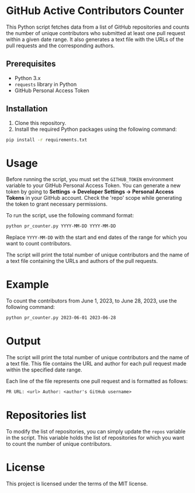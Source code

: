 # GitHub Active Contributors Counter

This Python script fetches data from a list of GitHub repositories and counts the number of unique contributors who submitted at least one pull request within a given date range. It also generates a text file with the URLs of the pull requests and the corresponding authors.

## Prerequisites

- Python 3.x
- `requests` library in Python
- GitHub Personal Access Token

## Installation

1. Clone this repository.
2. Install the required Python packages using the following command:

```bash
pip install -r requirements.txt
```

# Usage

Before running the script, you must set the `GITHUB_TOKEN` environment variable to your 
GitHub Personal Access Token. You can generate a new token by going to 
**Settings -> Developer Settings -> Personal Access Tokens** in your GitHub account. 
Check the 'repo' scope while generating the token to grant necessary permissions.

To run the script, use the following command format:

```bash
python pr_counter.py YYYY-MM-DD YYYY-MM-DD
```

Replace `YYYY-MM-DD` with the start and end dates of the range for which you want to count contributors.

The script will print the total number of unique contributors and the name of a text file containing the URLs and authors of the pull requests.

# Example
To count the contributors from June 1, 2023, to June 28, 2023, use the following command:

```bash
python pr_counter.py 2023-06-01 2023-06-28
```

# Output

The script will print the total number of unique contributors and the name of a text file. 
This file contains the URL and author for each pull request made within the specified date range. 

Each line of the file represents one pull request and is formatted as follows:

```txt
PR URL: <url> Author: <author's GitHub username>
```

# Repositories list

To modify the list of repositories, you can simply update the `repos` variable in the script. 
This variable holds the list of repositories for which you want to count the number of unique contributors. 

# License
This project is licensed under the terms of the MIT license.

